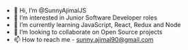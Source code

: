 - 👋 Hi, I’m @SunnyAjimalJS
- 👀 I’m interested in Junior Software Developer roles
- 🌱 I’m currently learning JavaScript, React, Redux and Node
- 💞️ I’m looking to collaborate on Open Source projects 
- 📫 How to reach me - sunny.ajimal90@gmail.com

<!---
SunnyAjimalJS/SunnyAjimalJS is a ✨ special ✨ repository because its `README.md` (this file) appears on your GitHub profile.
You can click the Preview link to take a look at your changes.
--->
